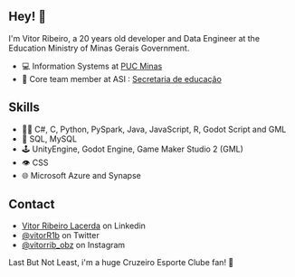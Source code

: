 ## Hey! 👋
I'm Vitor Ribeiro, a 20 years old developer and Data Engineer at the Education Ministry of Minas Gerais Government.

- 💻 Information Systems at [PUC Minas](https://www.pucminas.br/main/Paginas/default.aspx)
- 👥 Core team member at ASI : [Secretaria de educação](https://www.educacao.mg.gov.br/)

## Skills
- 👨‍💻 C#, C, Python, PySpark, Java, JavaScript, R, Godot Script and GML
- 💽 SQL, MySQL
- 🕹️ UnityEngine, Godot Engine, Game Maker Studio 2 (GML)
- 👁️ CSS
- 🌐 Microsoft Azure and Synapse

## Contact
- [Vitor Ribeiro Lacerda](https://www.linkedin.com/in/vitor-ribeiro-lacerda-02202724b/) on Linkedin
- [@vitorR1b](https://twitter.com/vitorR1b) on Twitter
- [@vitorrib_obz](https://instagram.com/vitorrib_obz?igshid=YmMyMTA2M2Y=) on Instagram

Last But Not Least, i'm a huge Cruzeiro Esporte Clube fan! 🦊
